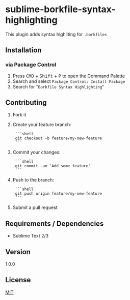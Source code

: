 # sublime-borkfile-syntax-highlighting

This plugin adds syntax highliting for `.borkfiles`

## Installation

### via Package Control

1. Press <kbd>CMD</kbd> + <kbd>Shift</kbd> + <kbd>P</kbd> to open the Command Palette
2. Search and select `Package Control: Install Package`
3. Search for "`Borkfile Syntax Highlighting`"

## Contributing

1. Fork it
2. Create your feature branch:

        ```shell
        git checkout -b feature/my-new-feature
        ```

3. Commit your changes:

        ```shell
        git commit -am 'Add some feature'
        ```

4. Push to the branch:

        ```shell
        git push origin feature/my-new-feature
        ```

5. Submit a pull request

## Requirements / Dependencies

* Sublime Text 2/3

## Version

1.0.0

## License

[MIT](LICENSE)
